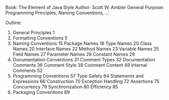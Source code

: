Book: The Element of Java Style
Author: Scott W. Ambler
General Purpose: Programming Principles, Naming Conventions, ...


Outline:
1. General Principles 1
2. Formatting Conventions 5
3. Naming Conventions 15
   Package Names 18
   Type Names 20
   Class Names 20
   Interface Names 22
   Method Names 23
   Variable Names 25
   Field Names 27
   Parameter Names 28
   Constant Names 29
4. Documentation Conventions 31
   Comment Types 32
   Documentation Comments 36
   Comment Style 38
   Comment Content 49
   Internal Comments 52
5. Programming Conventions 57
   Type Safety 64
   Statements and Expressions 66
   Construction 70
   Exception Handling 72
   Assertions 75
   Concurrency 79
   Synchronization 80
   Efficiency 85
6. Packaging Conventions 89
